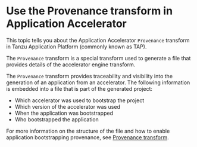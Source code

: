 # Use the Provenance transform in Application Accelerator

This topic tells you about the Application Accelerator `Provenance` transform in Tanzu Application Platform (commonly known as TAP).

The `Provenance` transform is a special transform used to generate a file that
provides details of the accelerator engine transform.

The `Provenance` transform provides traceability and visibility into the generation of an application from an accelerator. The following information is embedded into a file that is part of the generated project:

- Which accelerator was used to bootstrap the project
- Which version of the accelerator was used
- When the application was bootstrapped
- Who bootstrapped the application

For more information on the structure of the file and how to enable application bootstrapping provenance, see [Provenance transform](creating-accelerators/transforms/provenance.hbs.md).